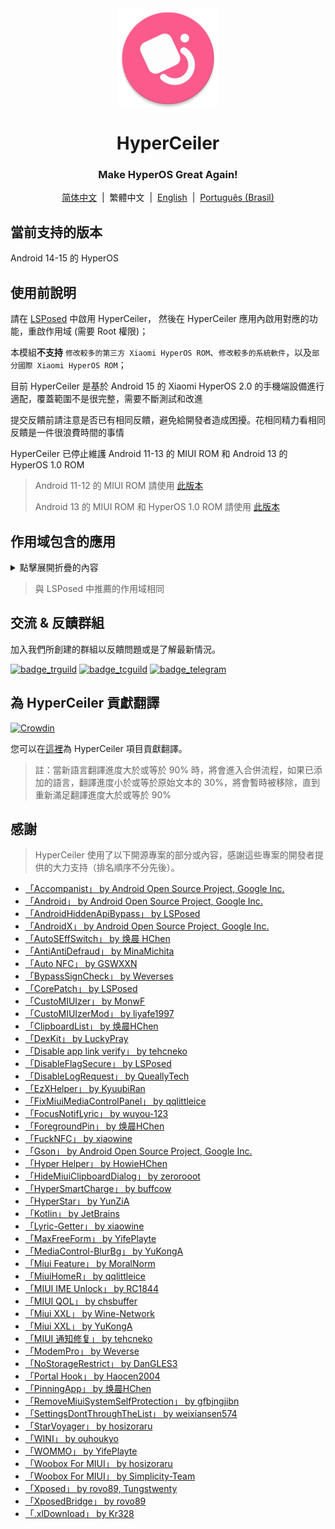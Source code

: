 <div align="center">

<img src="\imgs\icon.webp" width="160" height="160" style="display: block; margin: 0 auto;" alt="icon" />

# HyperCeiler

### Make HyperOS Great Again!

[简体中文](/README.md)&nbsp;&nbsp;|&nbsp;&nbsp;繁體中文&nbsp;&nbsp;|&nbsp;&nbsp;[English](/README_en-US.md)&nbsp;&nbsp;|&nbsp;&nbsp;[Português (Brasil)](/README_pt-BR.md)

</div>

## 當前支持的版本

Android 14-15 的 HyperOS

## 使用前說明

請在 [LSPosed](https://github.com/LSPosed/LSPosed/releases) 中啟用 HyperCeiler， 然後在 HyperCeiler 應用內啟用對應的功能，重啟作用域 (需要 Root 權限)；

本模組<b>不支持</b> `修改較多的第三方 Xiaomi HyperOS ROM`、`修改較多的系統軟件`，以及`部分國際 Xiaomi HyperOS ROM`；

目前 HyperCeiler 是基於 Android 15 的 Xiaomi HyperOS 2.0 的手機端設備進行適配，覆蓋範圍不是很完整，需要不斷測試和改進

提交反饋前請注意是否已有相同反饋，避免給開發者造成困擾。花相同精力看相同反饋是一件很浪費時間的事情

HyperCeiler 已停止維護 Android 11-13 的 MIUI ROM 和 Android 13 的 HyperOS 1.0 ROM

> Android 11-12 的 MIUI ROM 請使用 [此版本](https://github.com/ReChronoRain/Cemiuiler/releases/tag/1.3.130)
> 
> Android 13 的 MIUI ROM 和 HyperOS 1.0 ROM 請使用 [此版本](https://github.com/Xposed-Modules-Repo/com.sevtinge.hyperceiler/releases/download/3866-2.5.156_20250118/HyperCeiler_2.5.156_20250118_3866_release_miui.apk)

## 作用域包含的應用

<details>
    <summary>點擊展開折疊的內容</summary>

| 應用名                   | 包名                                 |
|:----------------------|:-----------------------------------|
| 系統框架                  | system                             |
| 系統 UI                  | com.android.systemui               |
| 系統桌面                  | com.miui.home                      |
| 系統更新                  | com.android.updater                |
| Joyose                | com.xiaomi.joyose                  |
| 小米設定                  | com.xiaomi.misettings              |
| 安全服務 (手機管家、平板管家)      | com.miui.securitycenter            |
| 筆記                    | com.miui.notes                     |
| 桌布                    | com.miui.miwallpaper               |
| 傳送門                   | com.miui.contentextension          |
| 彈幕通知                  | com.xiaomi.barrage                 |
| 電話                    | com.android.incallui               |
| 電話服務                  | com.android.phone                  |
| 電量和性能                 | com.miui.powerkeeper               |
| 短信                    | com.android.mms                    |
| 截屏                    | com.miui.screenshot                |
| 日曆                    | com.android.calendar               |
| 瀏覽器                   | com.android.browser                |
| 鲁班（MTB）               | com.xiaomi.mtb                     |
| 螢幕錄製                  | com.miui.screenrecorder            |
| 權限管理服務                | com.lbe.security.miui              |
| 設定                    | com.android.settings               |
| 搜狗輸入法小米版              | com.sohu.inputmethod.sogou.xiaomi  |
| 天氣                    | com.miui.weather2                  |
| 互聯互通服務           | com.milink.service                 |
| 外部儲存空間                | com.android.externalstorage        |
| 隨顥螢幕與鎖定螢幕編輯        | com.miui.aod                       |
| 檔案管理                  | com.android.fileexplorer           |
| 系統服務組件                | com.miui.securityadd               |
| 下載管理                  | com.android.providers.downloads.ui |
| 下載管理員                | com.android.providers.downloads    |
| 相簿                    | com.miui.gallery                   |
| 小米創作                  | com.miui.creation                  |
| 小米互傳                  | com.miui.mishare.connectivity      |
| 小米相簿-編輯             | com.miui.mediaeditor               |
| 小米雲服務                 | com.miui.cloudservice              |
| 小米智慧卡                 | com.miui.tsmclient                 |
| 訊飛輸入法小米版              | com.iflytek.inputmethod.miui       |
| 應用程式檔案管理元件               | com.miui.packageinstaller          |
| 應用商店                  | com.xiaomi.market                  |
| 智慧助理                  | com.miui.personalassistant         |
| 主題商店（個性主題、桌布與個人化）    | com.android.thememanager           |
| 系统安全元件                | com.miui.guardprovider             |
| 相機                    | com.android.camera                 |
| 小愛翻譯                  | com.xiaomi.aiasst.vision           |
| 掃一掃                  | com.xiaomi.scanner                 |
| 小愛同學                  | com.miui.voiceassist               |
| NFC 服務                | com.android.nfc                    |
| 音質音效                  | com.miui.misound                   |
| 備份                    | com.miui.backup                    |
| 小米換機                  | com.miui.huanji                    |
| MiTrustService        | com.xiaomi.trustservice            |
| HTML 檢視器                | com.android.htmlviewer             |
| 通話管理               | com.android.server.telecom         |
| 萬能遙控                  | com.duokan.phone.remotecontroller  |
| Analytics                  | com.miui.analytics                 |
| 小米社區                 | com.xiaomi.vipaccount              |
| 語音喚醒              | com.miui.voicetrigger              |
| 錄音機                      | com.android.soundrecorder          |
| LPA                        | com.miui.euicc                     |
| 小米SIM卡啟動服務             | com.xiaomi.simactivate.service |

</details>

> 與 LSPosed 中推薦的作用域相同

## 交流 & 反饋群組

加入我們所創建的群組以反饋問題或是了解最新情況。

[![badge_trguild]][trguild_url]
[![badge_tcguild]][tcguild_url]
[![badge_telegram]][telegram_url]

## 為 HyperCeiler 貢獻翻譯

[![Crowdin](https://badges.crowdin.net/cemiuiler/localized.svg)](https://crowdin.com/project/cemiuiler)

您可以在[這裡](https://crwd.in/cemiuiler)為 HyperCeiler 項目貢獻翻譯。

> 註：當新語言翻譯進度大於或等於 90% 時，將會進入合併流程，如果已添加的語言，翻譯進度小於或等於原始文本的 30%，將會暫時被移除，直到重新滿足翻譯進度大於或等於 90%

## 感謝

> HyperCeiler 使用了以下開源專案的部分或內容，感謝這些專案的開發者提供的大力支持（排名順序不分先後）。

- [「Accompanist」 by Android Open Source Project, Google Inc.](https://google.github.io/accompanist)
- [「Android」 by Android Open Source Project, Google Inc.](https://source.android.google.cn/license)
- [「AndroidHiddenApiBypass」 by LSPosed](https://github.com/LSPosed/AndroidHiddenApiBypass)
- [「AndroidX」 by Android Open Source Project, Google Inc.](https://github.com/androidx/androidx)
- [「AutoSEffSwitch」 by 焕晨 HChen](https://github.com/HChenX/AutoSEffSwitch)
- [「AntiAntiDefraud」 by MinaMichita](https://github.com/MinaMichita/AntiAntiDefraud)
- [「Auto NFC」 by GSWXXN](https://github.com/GSWXXN/AutoNFC)
- [「BypassSignCheck」 by Weverses](https://github.com/Weverses/BypassSignCheck)
- [「CorePatch」 by LSPosed](https://github.com/LSPosed/CorePatch)
- [「CustoMIUIzer」 by MonwF](https://github.com/MonwF/customiuizer)
- [「CustoMIUIzerMod」 by liyafe1997](https://github.com/liyafe1997/CustoMIUIzerMod)
- [「ClipboardList」 by 焕晨HChen](https://github.com/HChenX/ClipboardList)
- [「DexKit」 by LuckyPray](https://github.com/LuckyPray/DexKit)
- [「Disable app link verify」 by tehcneko](https://github.com/Xposed-Modules-Repo/io.github.tehcneko.applinkverify)
- [「DisableFlagSecure」 by LSPosed](https://github.com/LSPosed/DisableFlagSecure)
- [「DisableLogRequest」 by QueallyTech](https://github.com/QueallyTech/DisableLogRequest)
- [「EzXHelper」 by KyuubiRan](https://github.com/KyuubiRan/EzXHelper)
- [「FixMiuiMediaControlPanel」 by qqlittleice](https://github.com/qqlittleice/FixMiuiMediaControlPanel)
- [「FocusNotifLyric」 by wuyou-123](https://github.com/wuyou-123/FocusNotifLyric)
- [「ForegroundPin」 by 焕晨HChen](https://github.com/HChenX/ForegroundPin)
- [「FuckNFC」 by xiaowine](https://github.com/xiaowine/FuckNFC)
- [「Gson」 by Android Open Source Project, Google Inc.](https://github.com/google/gson)
- [「Hyper Helper」 by HowieHChen](https://github.com/HowieHChen/XiaomiHelper)
- [「HideMiuiClipboardDialog」 by zerorooot](https://github.com/zerorooot/HideMiuiClipboardDialog)
- [「HyperSmartCharge」 by buffcow](https://github.com/buffcow/HyperSmartCharge)
- [「HyperStar」 by YunZiA](https://github.com/YunZiA/HyperStar)
- [「Kotlin」 by JetBrains](https://github.com/JetBrains/kotlin)
- [「Lyric-Getter」 by xiaowine](https://github.com/xiaowine/Lyric-Getter)
- [「MaxFreeForm」 by YifePlayte](https://github.com/YifePlayte/MaxFreeForm)
- [「MediaControl-BlurBg」 by YuKongA](https://github.com/YuKongA/MediaControl-BlurBg)
- [「Miui Feature」 by MoralNorm](https://github.com/moralnorm/miui_feature)
- [「MiuiHomeR」 by qqlittleice](https://github.com/qqlittleice/MiuiHome_R)
- [「MIUI IME Unlock」 by RC1844](https://github.com/RC1844/MIUI_IME_Unlock)
- [「MIUI QOL」 by chsbuffer](https://github.com/chsbuffer/MIUIQOL)
- [「Miui XXL」 by Wine-Network](https://github.com/Wine-Network/Miui_XXL)
- [「Miui XXL」 by YuKongA](https://github.com/YuKongA/Miui_XXL)
- [「MIUI 通知修复」 by tehcneko](https://github.com/Xposed-Modules-Repo/io.github.tehcneko.miuinotificationfix)
- [「ModemPro」 by Weverse](https://github.com/Weverses/ModemPro)
- [「NoStorageRestrict」 by DanGLES3](https://github.com/Xposed-Modules-Repo/com.github.dan.nostoragerestrict)
- [「Portal Hook」 by Haocen2004](https://github.com/Haocen2004/PortalHook)
- [「PinningApp」 by 焕晨HChen](https://github.com/HChenX/PinningApp)
- [「RemoveMiuiSystemSelfProtection」 by gfbjngjibn](https://github.com/gfbjngjibn/RemoveMiuiSystemSelfProtection)
- [「SettingsDontThroughTheList」 by weixiansen574](https://github.com/weixiansen574/settingsdontthroughthelist)
- [「StarVoyager」 by hosizoraru](https://github.com/hosizoraru/StarVoyager)
- [「WINI」 by ouhoukyo](https://github.com/ouhoukyo/WINI)
- [「WOMMO」 by YifePlayte](https://github.com/YifePlayte/WOMMO)
- [「Woobox For MIUI」 by hosizoraru](https://github.com/hosizoraru/WooBoxForMIUI)
- [「Woobox For MIUI」 by Simplicity-Team](https://github.com/Simplicity-Team/WooBoxForMIUI)
- [「Xposed」 by rovo89, Tungstwenty](https://github.com/rovo89/XposedBridge)
- [「XposedBridge」 by rovo89](https://github.com/rovo89/XposedBridge)
- [「.xlDownload」 by Kr328](https://github.com/Kr328/.xlDownload)

[trguild_url]: https://t.me/cemiuiler_release

[badge_trguild]: https://img.shields.io/badge/TG-頻道-4991D3?style=for-the-badge&logo=telegram

[tcguild_url]: https://t.me/cemiuiler_canary

[badge_tcguild]: https://img.shields.io/badge/TGCI-頻道-4991D3?style=for-the-badge&logo=telegram

[telegram_url]: https://t.me/cemiuiler

[badge_telegram]: https://img.shields.io/badge/dynamic/json?style=for-the-badge&color=2CA5E0&label=Telegram&logo=telegram&query=%24.data.totalSubs&url=https%3A%2F%2Fapi.spencerwoo.com%2Fsubstats%2F%3Fsource%3Dtelegram%26queryKey%3Dcemiuiler
